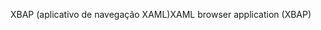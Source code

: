 <span data-ttu-id="b2c58-101">XBAP (aplicativo de navegação XAML)</span><span class="sxs-lookup"><span data-stu-id="b2c58-101">XAML browser application (XBAP)</span></span>